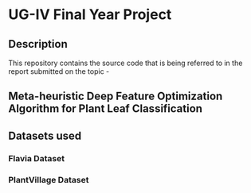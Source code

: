 # UG-IV Final Year Project 
## Description
This repository contains the source code that is being referred to in the report submitted on the topic -
## Meta-heuristic Deep Feature Optimization Algorithm for Plant Leaf Classification
## Datasets used
### Flavia Dataset
### PlantVillage Dataset
